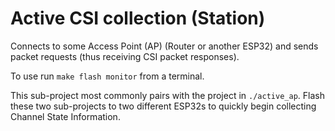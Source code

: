 # Active CSI collection (Station)

Connects to some Access Point (AP) (Router or another ESP32) and sends packet requests (thus receiving CSI packet responses).

To use run `make flash monitor` from a terminal.

This sub-project most commonly pairs with the project in `./active_ap`. Flash these two sub-projects to two different ESP32s to quickly begin collecting Channel State Information.
